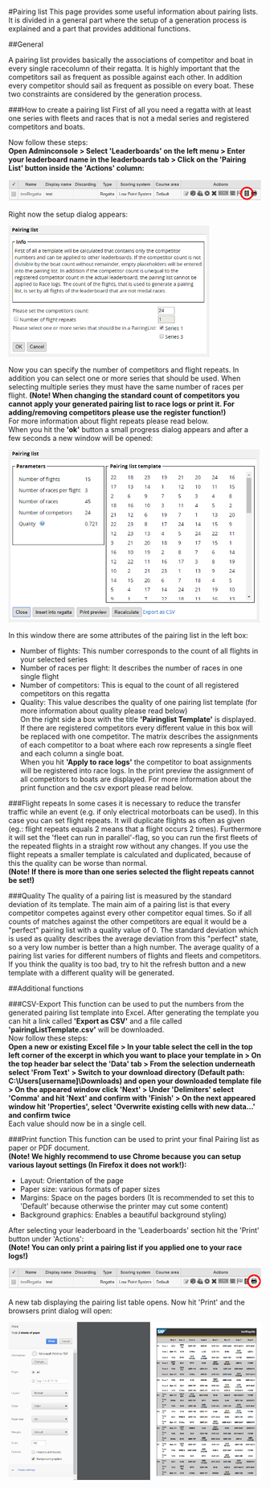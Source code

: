 #Pairing list
This page provides some useful information about pairing lists. It is divided in a general part where the setup of a generation process is explained and a part that provides additional functions.

##General

A pairing list provides basically the associations of competitor and boat in every single racecolumn of their regatta. 
It is highly important that the competitors sail as frequent as possible against each other. In addition every competitor should sail as frequent as possible on every boat. These two constraints are considered by the generation process. 

###How to create a pairing list 
First of all you need a regatta with at least one series with fleets and races that is not a medal series and registered competitors and boats.  

Now follow these steps:  
**Open Adminconsole > Select 'Leaderboards' on the left menu > Enter your leaderboard name in the leaderboards tab > Click on the 'Pairing List' button inside the 'Actions' column:**  

<img src="/wiki/images/pairinglist/screenshot_1.jpg"/>

Right now the setup dialog appears:

<img src="/wiki/images/pairinglist/screenshot_2.jpg"/>

Now you can specify the number of competitors and flight repeats. In addition you can select one or more series that should be used. When selecting multiple series they must have the same number of races per flight.
**(Note! When changing the standard count of competitors you cannot apply your generated pairing list to race logs or print it. For adding/removing competitors please use the register function!)**  
For more information about flight repeats please read below.  
When you hit the **'ok'** button a small progress dialog appears and after a few seconds a new window will be opened:

<img src="/wiki/images/pairinglist/screenshot_3.jpg"/>

In this window there are some attributes of the pairing list in the left box:  
* Number of flights: This number corresponds to the count of all flights in your selected series  
* Number of races per flight: It describes the number of races in one single flight  
* Number of competitors: This is equal to the count of all registered competitors on this regatta  
* Quality: This value describes the quality of one pairing list template (for more information about quality please read below)  
On the right side a box with the title **'Pairinglist Template'** is displayed. If there are registered competitors every different value in this box will be replaced with one competitor. The matrix describes the assignments of each competitor to a boat where each row represents a single fleet and each column a single boat.  
When you hit **'Apply to race logs'** the competitor to boat assignments will be registered into race logs. In the print preview the assignment of all competitors to boats are displayed. For more information about the print function and the csv export please read below.

###Flight repeats
In some cases it is necessary to reduce the transfer traffic while an event (e.g. if only electrical motorboats can be used). In this case you can set flight repeats. It will duplicate flights as often as given (eg.: flight repeats equals 2 means that a flight occurs 2 times). Furthermore it will set the 'fleet can run in parallel'-flag, so you can run the first fleets of the repeated flights in a straight row without any changes. If you use the flight repeats a smaller template is calculated and duplicated, because of this the quality can be worse than normal.   
**(Note! If there is more than one series selected the flight repeats cannot be set!)**

###Quality
The quality of a pairing list is measured by the standard deviation of its template. The main aim of a pairing list is that every competitor competes against every other competitor equal times. So if all counts of matches against the other competitors are equal it would be a "perfect" pairing list with a quality value of 0. The standard deviation which is used as quality describes the average deviation from this "perfect" state, so a very low number is better than a high number. The average quality of a pairing list varies for different numbers of flights and fleets and competitors. If you think the quality is too bad, try to hit the refresh button and a new template with a different quality will be generated. 

##Additional functions

###CSV-Export
This function can be used to put the numbers from the generated pairing list template into Excel. After generating the template you can hit a link called **'Export as CSV'** and a file called **'pairingListTemplate.csv'** will be downloaded.  
Now follow these steps:  
**Open a new or existing Excel file > In your table select the cell in the top left corner of the excerpt in which you want to place your template in > On the top header bar select the 'Data' tab > From the selection underneath select 'From Text' > Switch to your download directory (Default path: C:\Users\[username]\Downloads) and open your downloaded template file > On the appeared window click 'Next' > Under 'Delimiters' select 'Comma' and hit 'Next' and confirm with 'Finish' > On the next appeared window hit 'Properties', select 'Overwrite existing cells with new data...' and confirm twice**  
Each value should now be in a single cell.

###Print function
This function can be used to print your final Pairing list as paper or PDF document.  
**(Note! We highly recommend to use Chrome because you can setup various layout settings (In Firefox it does not work!):**  
* Layout: Orientation of the page  
* Paper size: various formats of paper sizes  
* Margins: Space on the pages borders (It is recommended to set this to 'Default' because otherwise the printer may cut some content)  
* Background graphics: Enables a beautiful background styling)  

After selecting your leaderboard in the 'Leaderboards' section hit the 'Print' button under 'Actions':  
**(Note! You can only print a pairing list if you applied one to your race logs!)**

<img src="/wiki/images/pairinglist/screenshot_printing_1.jpg"/>

A new tab displaying the pairing list table opens. Now hit 'Print' and the browsers print dialog will open:  

<img src="/wiki/images/pairinglist/screenshot_printing_2.jpg"/>